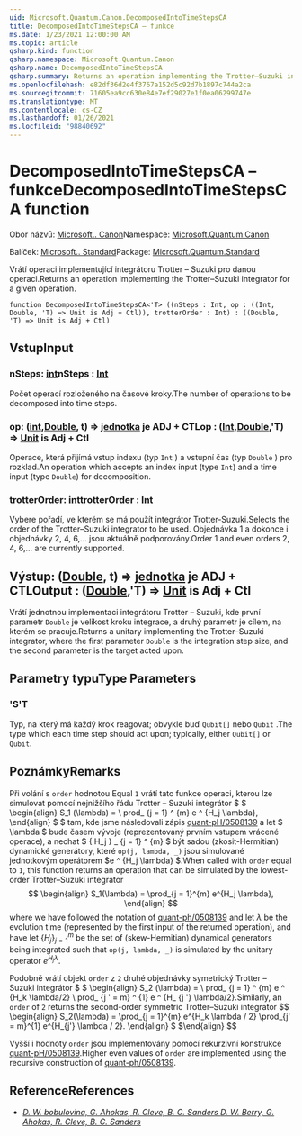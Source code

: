 ```yaml
---
uid: Microsoft.Quantum.Canon.DecomposedIntoTimeStepsCA
title: DecomposedIntoTimeStepsCA – funkce
ms.date: 1/23/2021 12:00:00 AM
ms.topic: article
qsharp.kind: function
qsharp.namespace: Microsoft.Quantum.Canon
qsharp.name: DecomposedIntoTimeStepsCA
qsharp.summary: Returns an operation implementing the Trotter–Suzuki integrator for a given operation.
ms.openlocfilehash: e82df36d2e4f3767a152d5c92d7b1897c744a2ca
ms.sourcegitcommit: 71605ea9cc630e84e7ef29027e1f0ea06299747e
ms.translationtype: MT
ms.contentlocale: cs-CZ
ms.lasthandoff: 01/26/2021
ms.locfileid: "98840692"
---
```

# <a name="decomposedintotimestepsca-function"></a><span data-ttu-id="51b65-102">DecomposedIntoTimeStepsCA – funkce</span><span class="sxs-lookup"><span data-stu-id="51b65-102">DecomposedIntoTimeStepsCA function</span></span>

<span data-ttu-id="51b65-103">Obor názvů: [Microsoft.. Canon](xref:Microsoft.Quantum.Canon)</span><span class="sxs-lookup"><span data-stu-id="51b65-103">Namespace: [Microsoft.Quantum.Canon](xref:Microsoft.Quantum.Canon)</span></span>

<span data-ttu-id="51b65-104">Balíček: [Microsoft.. Standard](https://nuget.org/packages/Microsoft.Quantum.Standard)</span><span class="sxs-lookup"><span data-stu-id="51b65-104">Package: [Microsoft.Quantum.Standard](https://nuget.org/packages/Microsoft.Quantum.Standard)</span></span>


<span data-ttu-id="51b65-105">Vrátí operaci implementující integrátoru Trotter – Suzuki pro danou operaci.</span><span class="sxs-lookup"><span data-stu-id="51b65-105">Returns an operation implementing the Trotter–Suzuki integrator for a given operation.</span></span>

```qsharp
function DecomposedIntoTimeStepsCA<'T> ((nSteps : Int, op : ((Int, Double, 'T) => Unit is Adj + Ctl)), trotterOrder : Int) : ((Double, 'T) => Unit is Adj + Ctl)
```


## <a name="input"></a><span data-ttu-id="51b65-106">Vstup</span><span class="sxs-lookup"><span data-stu-id="51b65-106">Input</span></span>

### <a name="nsteps--int"></a><span data-ttu-id="51b65-107">nSteps: [int](xref:microsoft.quantum.lang-ref.int)</span><span class="sxs-lookup"><span data-stu-id="51b65-107">nSteps : [Int](xref:microsoft.quantum.lang-ref.int)</span></span>

<span data-ttu-id="51b65-108">Počet operací rozloženého na časové kroky.</span><span class="sxs-lookup"><span data-stu-id="51b65-108">The number of operations to be decomposed into time steps.</span></span>


### <a name="op--intdoublet--unit--is-adj--ctl"></a><span data-ttu-id="51b65-109">op: ([int](xref:microsoft.quantum.lang-ref.int),[Double](xref:microsoft.quantum.lang-ref.double), t) => [jednotka](xref:microsoft.quantum.lang-ref.unit)  je ADJ + CTL</span><span class="sxs-lookup"><span data-stu-id="51b65-109">op : ([Int](xref:microsoft.quantum.lang-ref.int),[Double](xref:microsoft.quantum.lang-ref.double),'T) => [Unit](xref:microsoft.quantum.lang-ref.unit)  is Adj + Ctl</span></span>

<span data-ttu-id="51b65-110">Operace, která přijímá vstup indexu (typ `Int` ) a vstupní čas (typ `Double` ) pro rozklad.</span><span class="sxs-lookup"><span data-stu-id="51b65-110">An operation which accepts an index input (type `Int`) and a time input (type `Double`) for decomposition.</span></span>


### <a name="trotterorder--int"></a><span data-ttu-id="51b65-111">trotterOrder: [int](xref:microsoft.quantum.lang-ref.int)</span><span class="sxs-lookup"><span data-stu-id="51b65-111">trotterOrder : [Int](xref:microsoft.quantum.lang-ref.int)</span></span>

<span data-ttu-id="51b65-112">Vybere pořadí, ve kterém se má použít integrátor Trotter-Suzuki.</span><span class="sxs-lookup"><span data-stu-id="51b65-112">Selects the order of the Trotter–Suzuki integrator to be used.</span></span>
<span data-ttu-id="51b65-113">Objednávka 1 a dokonce i objednávky 2, 4, 6,... jsou aktuálně podporovány.</span><span class="sxs-lookup"><span data-stu-id="51b65-113">Order 1 and even orders 2, 4, 6,... are currently supported.</span></span>



## <a name="output--doublet--unit--is-adj--ctl"></a><span data-ttu-id="51b65-114">Výstup: ([Double](xref:microsoft.quantum.lang-ref.double), t) => [jednotka](xref:microsoft.quantum.lang-ref.unit)  je ADJ + CTL</span><span class="sxs-lookup"><span data-stu-id="51b65-114">Output : ([Double](xref:microsoft.quantum.lang-ref.double),'T) => [Unit](xref:microsoft.quantum.lang-ref.unit)  is Adj + Ctl</span></span>

<span data-ttu-id="51b65-115">Vrátí jednotnou implementaci integrátoru Trotter – Suzuki, kde první parametr `Double` je velikost kroku integrace, a druhý parametr je cílem, na kterém se pracuje.</span><span class="sxs-lookup"><span data-stu-id="51b65-115">Returns a unitary implementing the Trotter–Suzuki integrator, where the first parameter `Double` is the integration step size, and the second parameter is the target acted upon.</span></span>

## <a name="type-parameters"></a><span data-ttu-id="51b65-116">Parametry typu</span><span class="sxs-lookup"><span data-stu-id="51b65-116">Type Parameters</span></span>

### <a name="t"></a><span data-ttu-id="51b65-117">'S</span><span class="sxs-lookup"><span data-stu-id="51b65-117">'T</span></span>

<span data-ttu-id="51b65-118">Typ, na který má každý krok reagovat; obvykle buď `Qubit[]` nebo `Qubit` .</span><span class="sxs-lookup"><span data-stu-id="51b65-118">The type which each time step should act upon; typically, either `Qubit[]` or `Qubit`.</span></span>

## <a name="remarks"></a><span data-ttu-id="51b65-119">Poznámky</span><span class="sxs-lookup"><span data-stu-id="51b65-119">Remarks</span></span>

<span data-ttu-id="51b65-120">Při volání s `order` hodnotou Equal `1` vrátí tato funkce operaci, kterou lze simulovat pomocí nejnižšího řádu Trotter – Suzuki integrátor $ $ \begin{align} S_1 (\lambda) = \ prod_ {j = 1} ^ {m} e ^ {H_j \lambda}, \end{align} $ $ tam, kde jsme následovali zápis [quant-pH/0508139](https://arxiv.org/abs/quant-ph/0508139) a let $ \lambda $ bude časem vývoje (reprezentovaný prvním vstupem vrácené operace), a nechat $ \{ H_j \} _ {j = 1} ^ {m} $ být sadou (zkosit-Hermitian) dynamické generátory, které `op(j, lambda, _)` jsou simulované jednotkovým operátorem $e ^ {H_j \lambda} $.</span><span class="sxs-lookup"><span data-stu-id="51b65-120">When called with `order` equal to `1`, this function returns an operation that can be simulated by the lowest-order Trotter–Suzuki integrator $$ \begin{align} S_1(\lambda) = \prod_{j = 1}^{m} e^{H_j \lambda}, \end{align} $$ where we have followed the notation of [quant-ph/0508139](https://arxiv.org/abs/quant-ph/0508139) and let $\lambda$ be the evolution time (represented by the first input of the returned operation), and have let $\{H_j\}_{j = 1}^{m}$ be the set of (skew-Hermitian) dynamical generators being integrated such that `op(j, lambda, _)` is simulated by the unitary operator $e^{H_j \lambda}$.</span></span>

<span data-ttu-id="51b65-121">Podobně vrátí objekt `order` z `2` druhé objednávky symetrický Trotter – Suzuki integrátor $ $ \begin{align} S_2 (\lambda) = \ prod_ {j = 1} ^ {m} e ^ {H_k \lambda/2} \ prod_ {j ' = m} ^ {1} e ^ {H_ {j '} \lambda/2}.</span><span class="sxs-lookup"><span data-stu-id="51b65-121">Similarly, an `order` of `2` returns the second-order symmetric Trotter–Suzuki integrator $$ \begin{align} S_2(\lambda) = \prod_{j = 1}^{m} e^{H_k \lambda / 2} \prod_{j' = m}^{1} e^{H_{j'} \lambda / 2}.</span></span>
<span data-ttu-id="51b65-122">\end{align} $ $</span><span class="sxs-lookup"><span data-stu-id="51b65-122">\end{align} $$</span></span>

<span data-ttu-id="51b65-123">Vyšší i hodnoty `order` jsou implementovány pomocí rekurzivní konstrukce [quant-pH/0508139](https://arxiv.org/abs/quant-ph/0508139).</span><span class="sxs-lookup"><span data-stu-id="51b65-123">Higher even values of `order` are implemented using the recursive construction of [quant-ph/0508139](https://arxiv.org/abs/quant-ph/0508139).</span></span>

## <a name="references"></a><span data-ttu-id="51b65-124">Reference</span><span class="sxs-lookup"><span data-stu-id="51b65-124">References</span></span>

- [<span data-ttu-id="51b65-125">*D. W. bobulovina, G. Ahokas, R. Cleve, B. C. Sanders*</span><span class="sxs-lookup"><span data-stu-id="51b65-125"> *D. W. Berry, G. Ahokas, R. Cleve, B. C. Sanders* </span></span>](https://arxiv.org/abs/quant-ph/0508139)